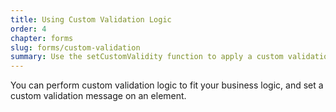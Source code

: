```yaml
---
title: Using Custom Validation Logic
order: 4
chapter: forms
slug: forms/custom-validation
summary: Use the setCustomValidity function to apply a custom validation message.
---
```


You can perform custom validation logic to fit your business logic, and set a custom validation message on an element.
